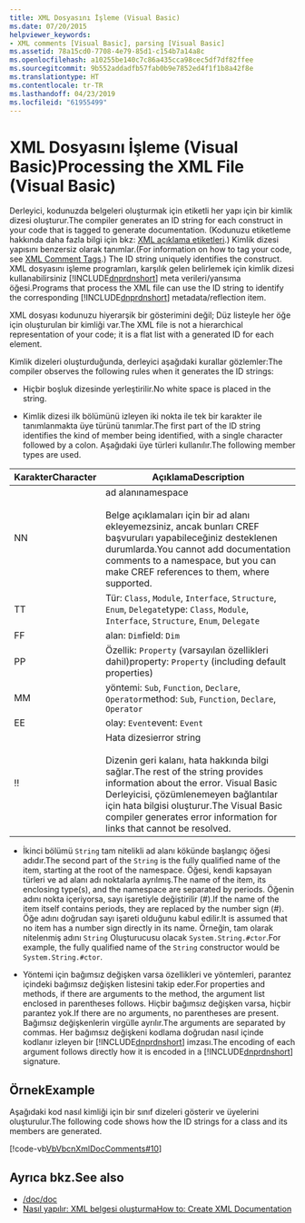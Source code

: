 ```yaml
---
title: XML Dosyasını İşleme (Visual Basic)
ms.date: 07/20/2015
helpviewer_keywords:
- XML comments [Visual Basic], parsing [Visual Basic]
ms.assetid: 78a15cd0-7708-4e79-85d1-c154b7a14a8c
ms.openlocfilehash: a10255be140c7c86a435cca98cec5df7df82ffee
ms.sourcegitcommit: 9b552addadfb57fab0b9e7852ed4f1f1b8a42f8e
ms.translationtype: HT
ms.contentlocale: tr-TR
ms.lasthandoff: 04/23/2019
ms.locfileid: "61955499"
---
```

# <a name="processing-the-xml-file-visual-basic"></a><span data-ttu-id="a191f-102">XML Dosyasını İşleme (Visual Basic)</span><span class="sxs-lookup"><span data-stu-id="a191f-102">Processing the XML File (Visual Basic)</span></span>
<span data-ttu-id="a191f-103">Derleyici, kodunuzda belgeleri oluşturmak için etiketli her yapı için bir kimlik dizesi oluşturur.</span><span class="sxs-lookup"><span data-stu-id="a191f-103">The compiler generates an ID string for each construct in your code that is tagged to generate documentation.</span></span> <span data-ttu-id="a191f-104">(Kodunuzu etiketleme hakkında daha fazla bilgi için bkz: [XML açıklama etiketleri](../../../visual-basic/language-reference/xmldoc/index.md).) Kimlik dizesi yapısını benzersiz olarak tanımlar.</span><span class="sxs-lookup"><span data-stu-id="a191f-104">(For information on how to tag your code, see [XML Comment Tags](../../../visual-basic/language-reference/xmldoc/index.md).) The ID string uniquely identifies the construct.</span></span> <span data-ttu-id="a191f-105">XML dosyasını işleme programları, karşılık gelen belirlemek için kimlik dizesi kullanabilirsiniz [!INCLUDE[dnprdnshort](~/includes/dnprdnshort-md.md)] meta verileri/yansıma öğesi.</span><span class="sxs-lookup"><span data-stu-id="a191f-105">Programs that process the XML file can use the ID string to identify the corresponding [!INCLUDE[dnprdnshort](~/includes/dnprdnshort-md.md)] metadata/reflection item.</span></span>  
  
 <span data-ttu-id="a191f-106">XML dosyası kodunuzu hiyerarşik bir gösterimini değil; Düz listeyle her öğe için oluşturulan bir kimliği var.</span><span class="sxs-lookup"><span data-stu-id="a191f-106">The XML file is not a hierarchical representation of your code; it is a flat list with a generated ID for each element.</span></span>  
  
 <span data-ttu-id="a191f-107">Kimlik dizeleri oluşturduğunda, derleyici aşağıdaki kurallar gözlemler:</span><span class="sxs-lookup"><span data-stu-id="a191f-107">The compiler observes the following rules when it generates the ID strings:</span></span>  
  
- <span data-ttu-id="a191f-108">Hiçbir boşluk dizesinde yerleştirilir.</span><span class="sxs-lookup"><span data-stu-id="a191f-108">No white space is placed in the string.</span></span>  
  
- <span data-ttu-id="a191f-109">Kimlik dizesi ilk bölümünü izleyen iki nokta ile tek bir karakter ile tanımlanmakta üye türünü tanımlar.</span><span class="sxs-lookup"><span data-stu-id="a191f-109">The first part of the ID string identifies the kind of member being identified, with a single character followed by a colon.</span></span> <span data-ttu-id="a191f-110">Aşağıdaki üye türleri kullanılır.</span><span class="sxs-lookup"><span data-stu-id="a191f-110">The following member types are used.</span></span>  
  
|<span data-ttu-id="a191f-111">Karakter</span><span class="sxs-lookup"><span data-stu-id="a191f-111">Character</span></span>|<span data-ttu-id="a191f-112">Açıklama</span><span class="sxs-lookup"><span data-stu-id="a191f-112">Description</span></span>|  
|---|---|  
|<span data-ttu-id="a191f-113">N</span><span class="sxs-lookup"><span data-stu-id="a191f-113">N</span></span>|<span data-ttu-id="a191f-114">ad alanı</span><span class="sxs-lookup"><span data-stu-id="a191f-114">namespace</span></span><br /><br /> <span data-ttu-id="a191f-115">Belge açıklamaları için bir ad alanı ekleyemezsiniz, ancak bunları CREF başvuruları yapabileceğiniz desteklenen durumlarda.</span><span class="sxs-lookup"><span data-stu-id="a191f-115">You cannot add documentation comments to a namespace, but you can make CREF references to them, where supported.</span></span>|  
|<span data-ttu-id="a191f-116">T</span><span class="sxs-lookup"><span data-stu-id="a191f-116">T</span></span>|<span data-ttu-id="a191f-117">Tür: `Class`, `Module`, `Interface`, `Structure`, `Enum`, `Delegate`</span><span class="sxs-lookup"><span data-stu-id="a191f-117">type: `Class`, `Module`, `Interface`, `Structure`, `Enum`, `Delegate`</span></span>|  
|<span data-ttu-id="a191f-118">F</span><span class="sxs-lookup"><span data-stu-id="a191f-118">F</span></span>|<span data-ttu-id="a191f-119">alan: `Dim`</span><span class="sxs-lookup"><span data-stu-id="a191f-119">field: `Dim`</span></span>|  
|<span data-ttu-id="a191f-120">P</span><span class="sxs-lookup"><span data-stu-id="a191f-120">P</span></span>|<span data-ttu-id="a191f-121">Özellik: `Property` (varsayılan özellikleri dahil)</span><span class="sxs-lookup"><span data-stu-id="a191f-121">property: `Property` (including default properties)</span></span>|  
|<span data-ttu-id="a191f-122">M</span><span class="sxs-lookup"><span data-stu-id="a191f-122">M</span></span>|<span data-ttu-id="a191f-123">yöntemi: `Sub`, `Function`, `Declare`, `Operator`</span><span class="sxs-lookup"><span data-stu-id="a191f-123">method: `Sub`, `Function`, `Declare`, `Operator`</span></span>|  
|<span data-ttu-id="a191f-124">E</span><span class="sxs-lookup"><span data-stu-id="a191f-124">E</span></span>|<span data-ttu-id="a191f-125">olay: `Event`</span><span class="sxs-lookup"><span data-stu-id="a191f-125">event: `Event`</span></span>|  
|<span data-ttu-id="a191f-126">!</span><span class="sxs-lookup"><span data-stu-id="a191f-126">!</span></span>|<span data-ttu-id="a191f-127">Hata dizesi</span><span class="sxs-lookup"><span data-stu-id="a191f-127">error string</span></span><br /><br /> <span data-ttu-id="a191f-128">Dizenin geri kalanı, hata hakkında bilgi sağlar.</span><span class="sxs-lookup"><span data-stu-id="a191f-128">The rest of the string provides information about the error.</span></span> <span data-ttu-id="a191f-129">Visual Basic Derleyicisi, çözümlenemeyen bağlantılar için hata bilgisi oluşturur.</span><span class="sxs-lookup"><span data-stu-id="a191f-129">The Visual Basic compiler generates error information for links that cannot be resolved.</span></span>|  
  
- <span data-ttu-id="a191f-130">İkinci bölümü `String` tam nitelikli ad alanı kökünde başlangıç öğesi adıdır.</span><span class="sxs-lookup"><span data-stu-id="a191f-130">The second part of the `String` is the fully qualified name of the item, starting at the root of the namespace.</span></span> <span data-ttu-id="a191f-131">Öğesi, kendi kapsayan türleri ve ad alanı adı noktalarla ayrılmış.</span><span class="sxs-lookup"><span data-stu-id="a191f-131">The name of the item, its enclosing type(s), and the namespace are separated by periods.</span></span> <span data-ttu-id="a191f-132">Öğenin adını nokta içeriyorsa, sayı işaretiyle değiştirilir (#).</span><span class="sxs-lookup"><span data-stu-id="a191f-132">If the name of the item itself contains periods, they are replaced by the number sign (#).</span></span> <span data-ttu-id="a191f-133">Öğe adını doğrudan sayı işareti olduğunu kabul edilir.</span><span class="sxs-lookup"><span data-stu-id="a191f-133">It is assumed that no item has a number sign directly in its name.</span></span> <span data-ttu-id="a191f-134">Örneğin, tam olarak nitelenmiş adını `String` Oluşturucusu olacak `System.String.#ctor`.</span><span class="sxs-lookup"><span data-stu-id="a191f-134">For example, the fully qualified name of the `String` constructor would be `System.String.#ctor`.</span></span>  
  
- <span data-ttu-id="a191f-135">Yöntemi için bağımsız değişken varsa özellikleri ve yöntemleri, parantez içindeki bağımsız değişken listesini takip eder.</span><span class="sxs-lookup"><span data-stu-id="a191f-135">For properties and methods, if there are arguments to the method, the argument list enclosed in parentheses follows.</span></span> <span data-ttu-id="a191f-136">Hiçbir bağımsız değişken varsa, hiçbir parantez yok.</span><span class="sxs-lookup"><span data-stu-id="a191f-136">If there are no arguments, no parentheses are present.</span></span> <span data-ttu-id="a191f-137">Bağımsız değişkenlerin virgülle ayrılır.</span><span class="sxs-lookup"><span data-stu-id="a191f-137">The arguments are separated by commas.</span></span> <span data-ttu-id="a191f-138">Her bağımsız değişkeni kodlama doğrudan nasıl içinde kodlanır izleyen bir [!INCLUDE[dnprdnshort](~/includes/dnprdnshort-md.md)] imzası.</span><span class="sxs-lookup"><span data-stu-id="a191f-138">The encoding of each argument follows directly how it is encoded in a [!INCLUDE[dnprdnshort](~/includes/dnprdnshort-md.md)] signature.</span></span>  
  
## <a name="example"></a><span data-ttu-id="a191f-139">Örnek</span><span class="sxs-lookup"><span data-stu-id="a191f-139">Example</span></span>  
 <span data-ttu-id="a191f-140">Aşağıdaki kod nasıl kimliği için bir sınıf dizeleri gösterir ve üyelerini oluşturulur.</span><span class="sxs-lookup"><span data-stu-id="a191f-140">The following code shows how the ID strings for a class and its members are generated.</span></span>  
  
 [!code-vb[VbVbcnXmlDocComments#10](~/samples/snippets/visualbasic/VS_Snippets_VBCSharp/VbVbcnXmlDocComments/VB/Class1.vb#10)]  
  
## <a name="see-also"></a><span data-ttu-id="a191f-141">Ayrıca bkz.</span><span class="sxs-lookup"><span data-stu-id="a191f-141">See also</span></span>

- [<span data-ttu-id="a191f-142">/doc</span><span class="sxs-lookup"><span data-stu-id="a191f-142">/doc</span></span>](../../../visual-basic/reference/command-line-compiler/doc.md)
- [<span data-ttu-id="a191f-143">Nasıl yapılır: XML belgesi oluşturma</span><span class="sxs-lookup"><span data-stu-id="a191f-143">How to: Create XML Documentation</span></span>](../../../visual-basic/programming-guide/program-structure/how-to-create-xml-documentation.md)
